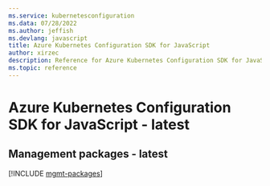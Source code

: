 ```yaml
---
ms.service: kubernetesconfiguration
ms.data: 07/28/2022
ms.author: jeffish
ms.devlang: javascript
title: Azure Kubernetes Configuration SDK for JavaScript
author: xirzec
description: Reference for Azure Kubernetes Configuration SDK for JavaScript
ms.topic: reference
---
```

# Azure Kubernetes Configuration SDK for JavaScript - latest

## Management packages - latest
[!INCLUDE [mgmt-packages](kubernetes-configuration-mgmt-index.md)]